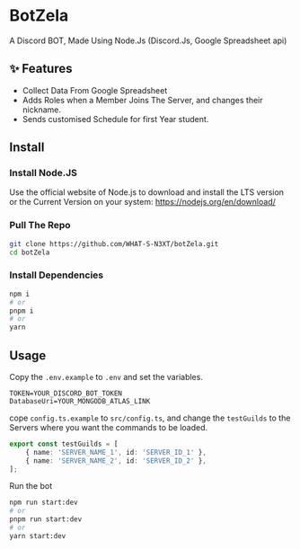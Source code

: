 # BotZela

A Discord BOT, Made Using Node.Js (Discord.Js, Google Spreadsheet api)

## ✨ Features

- Collect Data From Google Spreadsheet
- Adds Roles when a Member Joins The Server, and changes their nickname.
- Sends customised Schedule for first Year student.

## Install

### Install Node.JS

Use the official website of Node.js to download and install the LTS version or the Current Version on your system:
https://nodejs.org/en/download/

### Pull The Repo

```bash
git clone https://github.com/WHAT-S-N3XT/botZela.git
cd botZela
```

### Install Dependencies

```bash
npm i
# or
pnpm i
# or
yarn
```

## Usage

Copy the `.env.example` to `.env` and set the variables.

```
TOKEN=YOUR_DISCORD_BOT_TOKEN
DatabaseUri=YOUR_MONGODB_ATLAS_LINK
```

cope `config.ts.example` to `src/config.ts`, and change the `testGuilds` to the Servers where you want the commands to be loaded.

```ts
export const testGuilds = [
	{ name: 'SERVER_NAME_1', id: 'SERVER_ID_1' },
	{ name: 'SERVER_NAME_2', id: 'SERVER_ID_2' },
];
```

Run the bot

```bash
npm run start:dev
# or
pnpm run start:dev
# or
yarn start:dev
```
